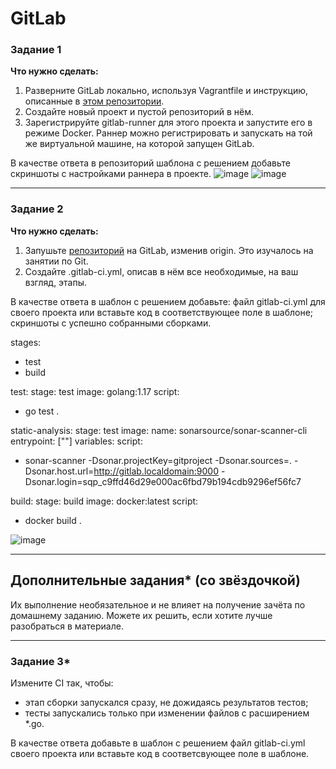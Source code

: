 # GitLab
### Задание 1

**Что нужно сделать:**

1. Разверните GitLab локально, используя Vagrantfile и инструкцию, описанные в [этом репозитории](https://github.com/netology-code/sdvps-materials/tree/main/gitlab).   
2. Создайте новый проект и пустой репозиторий в нём.
3. Зарегистрируйте gitlab-runner для этого проекта и запустите его в режиме Docker. Раннер можно регистрировать и запускать на той же виртуальной машине, на которой запущен GitLab.

В качестве ответа в репозиторий шаблона с решением добавьте скриншоты с настройками раннера в проекте.
![image](https://github.com/Wernigerode23/GitLab/assets/153208339/db95dfbe-2232-4472-b81a-4da2497a0c3a)
![image](https://github.com/Wernigerode23/GitLab/assets/153208339/c74801e4-4b8f-4905-86de-b38c52e1330c)

---

### Задание 2

**Что нужно сделать:**

1. Запушьте [репозиторий](https://github.com/netology-code/sdvps-materials/tree/main/gitlab) на GitLab, изменив origin. Это изучалось на занятии по Git.
2. Создайте .gitlab-ci.yml, описав в нём все необходимые, на ваш взгляд, этапы.

В качестве ответа в шаблон с решением добавьте: 
   файл gitlab-ci.yml для своего проекта или вставьте код в соответствующее поле в шаблоне; 
   скриншоты с успешно собранными сборками.

stages:
  - test
  - build

test:
  stage: test
  image: golang:1.17
  script:
   - go test .

static-analysis:
 stage: test
 image:
  name: sonarsource/sonar-scanner-cli
  entrypoint: [""]
 variables:
 script:
  - sonar-scanner -Dsonar.projectKey=gitproject -Dsonar.sources=. -Dsonar.host.url=http://gitlab.localdomain:9000 -Dsonar.login=sqp_c9ffd46d29e000ac6fbd79b194cdb9296ef56fc7



build:
  stage: build
  image: docker:latest
  script:
   - docker build .


 

![image](https://github.com/Wernigerode23/GitLab/assets/153208339/c6ce9af2-b417-4a2e-95d3-933339ebdfb1)

 
---
## Дополнительные задания* (со звёздочкой)

Их выполнение необязательное и не влияет на получение зачёта по домашнему заданию. Можете их решить, если хотите лучше разобраться в материале.

---

### Задание 3*

Измените CI так, чтобы:

 - этап сборки запускался сразу, не дожидаясь результатов тестов;
 - тесты запускались только при изменении файлов с расширением *.go.

В качестве ответа добавьте в шаблон с решением файл gitlab-ci.yml своего проекта или вставьте код в соответсвующее поле в шаблоне.
